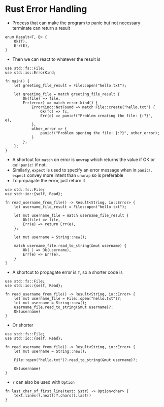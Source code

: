 # Rust Error Handling

* Process that can make the program to panic but not necessary terminate can return a result
```
enum Result<T, E> {
    Ok(T),
    Err(E),
}
```
* Then we can react to whatever the result is
```
use std::fs::File;
use std::io::ErrorKind;

fn main() {
    let greeting_file_result = File::open("hello.txt");

    let greeting_file = match greeting_file_result {
        Ok(file) => file,
        Err(error) => match error.kind() {
            ErrorKind::NotFound => match File::create("hello.txt") {
                Ok(fc) => fc,
                Err(e) => panic!("Problem creating the file: {:?}", e),
            },
            other_error => {
                panic!("Problem opening the file: {:?}", other_error);
            }
        },
    };
}
```
* A shortcut for `match` on error is `unwrap` which returns the value if OK or call `panic!` if not.
* Similarly, `expect` is used to specify an error message when in `panic!`. `expect` convey more intent than `unwrap` so is preferable
* To propagate the error, just return it
```
use std::fs::File;
use std::io::{self, Read};

fn read_username_from_file() -> Result<String, io::Error> {
    let username_file_result = File::open("hello.txt");

    let mut username_file = match username_file_result {
        Ok(file) => file,
        Err(e) => return Err(e),
    };

    let mut username = String::new();

    match username_file.read_to_string(&mut username) {
        Ok(_) => Ok(username),
        Err(e) => Err(e),
    }
}
```
* A shortcut to propagate error is `?`, so a shorter code is
```
use std::fs::File;
use std::io::{self, Read};

fn read_username_from_file() -> Result<String, io::Error> {
    let mut username_file = File::open("hello.txt")?;
    let mut username = String::new();
    username_file.read_to_string(&mut username)?;
    Ok(username)
}
```
* Or shorter
```
use std::fs::File;
use std::io::{self, Read};

fn read_username_from_file() -> Result<String, io::Error> {
    let mut username = String::new();

    File::open("hello.txt")?.read_to_string(&mut username)?;

    Ok(username)
}
```
* `?` can also be used with `Option`
```
fn last_char_of_first_line(text: &str) -> Option<char> {
    text.lines().next()?.chars().last()
}
```